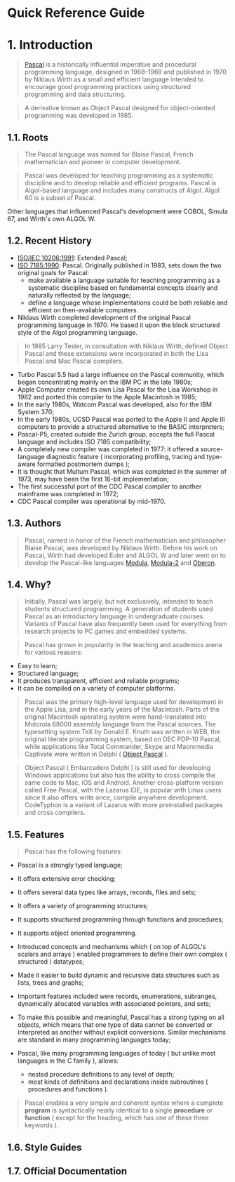Quick Reference Guide
=====================

# 1. Introduction

> [Pascal](https://en.wikipedia.org/wiki/Pascal_%28programming_language%29) is a historically influential imperative and procedural programming language, designed in 1968–1969 and published in 1970 by Niklaus Wirth as a small and efficient language intended to encourage good programming practices using structured programming and data structuring.

> A derivative known as Object Pascal designed for object-oriented programming was developed in 1985.

## 1.1. Roots

> The Pascal language was named for Blaise Pascal, French mathematician and pioneer in computer development.

> Pascal was developed for teaching programming as a systematic discipline and to develop reliable and efficient programs. Pascal is Algol-based language and includes many constructs of Algol. Algol 60 is a subset of Pascal.

Other languages that influenced Pascal's development were COBOL, Simula 67, and Wirth's own ALGOL W.

## 1.2. Recent History

- [ISO/IEC 10206:1991](http://www.iso.org/iso/home/store/catalogue_tc/catalogue_detail.htm?csnumber=18237): Extended Pascal;
- [ISO 7185:1990](http://www.iso.org/iso/home/store/catalogue_tc/catalogue_detail.htm?csnumber=13802): Pascal. Originally published in 1983, sets down the two original goals for Pascal:
  - make available a language suitable for teaching programming as a systematic discipline based on fundamental concepts clearly and naturally reflected by the language;
  - define a language whose implementations could be both reliable and efficient on then-available computers.
- Niklaus Wirth completed development of the original Pascal programming language in 1970. He based it upon the block structured style of the Algol programming language.

> In 1985 Larry Tesler, in consultation with Niklaus Wirth, defined Object Pascal and these extensions were incorporated in both the Lisa Pascal and Mac Pascal compilers.

- Turbo Pascal 5.5 had a large influence on the Pascal community, which began concentrating mainly on the IBM PC in the late 1980s;
- Apple Computer created its own Lisa Pascal for the Lisa Workshop in 1982 and ported this compiler to the Apple Macintosh in 1985;
- In the early 1980s, Watcom Pascal was developed, also for the IBM System 370;
- In the early 1980s, UCSD Pascal was ported to the Apple II and Apple III computers to provide a structured alternative to the BASIC interpreters;
- Pascal-P5, created outside the Zurich group, accepts the full Pascal language and includes ISO 7185 compatibility;
- A completely new compiler was completed in 1977: it offered a source-language diagnostic feature ( incorporating profiling, tracing and type-aware formatted postmortem dumps );
-  It is thought that Multum Pascal, which was completed in the summer of 1973, may have been the first 16-bit implementation;
- The first successful port of the CDC Pascal compiler to another mainframe was completed in 1972;
- CDC Pascal compiler was operational by mid-1970.

## 1.3. Authors

> Pascal, named in honor of the French mathematician and philosopher Blaise Pascal, was developed by Niklaus Wirth. Before his work on Pascal, Wirth had developed Euler and ALGOL W and later went on to develop the Pascal-like languages [Modula](https://en.wikipedia.org/wiki/Modula), [Modula-2](https://en.wikipedia.org/wiki/Modula-2) and [Oberon](https://en.wikipedia.org/wiki/Oberon_%28programming_language%29).

## 1.4. Why?

> Initially, Pascal was largely, but not exclusively, intended to teach students structured programming. A generation of students used Pascal as an introductory language in undergraduate courses. Variants of Pascal have also frequently been used for everything from research projects to PC games and embedded systems.

> Pascal has grown in popularity in the teaching and academics arena for various reasons:
- Easy to learn;
- Structured language;
- It produces transparent, efficient and reliable programs;
- It can be compiled on a variety of computer platforms.

> Pascal was the primary high-level language used for development in the Apple Lisa, and in the early years of the Macintosh. Parts of the original Macintosh operating system were hand-translated into Motorola 68000 assembly language from the Pascal sources. The typesetting system TeX by Donald E. Knuth was written in WEB, the original literate programming system, based on DEC PDP-10 Pascal, while applications like Total Commander, Skype and Macromedia Captivate were written in Delphi ( [Object Pascal](https://en.wikipedia.org/wiki/Object_Pascal) ).

> Object Pascal ( Embarcadero Delphi ) is still used for developing Windows applications but also has the ability to cross compile the same code to Mac, iOS and Android. Another cross-platform version called Free Pascal, with the Lazarus IDE, is popular with Linux users since it also offers write once, compile anywhere development. CodeTyphon is a variant of Lazarus with more preinstalled packages and cross compilers.

## 1.5. Features

> Pascal has the following features:
- Pascal is a strongly typed language;
- It offers extensive error checking;
- It offers several data types like arrays, records, files and sets;
- It offers a variety of programming structures;
- It supports structured programming through functions and procedures;
- It supports object oriented programming.

- Introduced concepts and mechanisms which ( on top of ALGOL's scalars and arrays ) enabled programmers to define their own complex ( structured ) datatypes;
- Made it easier to build dynamic and recursive data structures such as lists, trees and graphs;
- Important features included were records, enumerations, subranges, dynamically allocated variables with associated pointers, and sets;
- To make this possible and meaningful, Pascal has a strong typing on all objects, which means that one type of data cannot be converted or interpreted as another without explicit conversions. Similar mechanisms are standard in many programming languages today;
- Pascal, like many programming languages of today ( but unlike most languages in the C family ), allows:
  - nested procedure definitions to any level of depth;
  - most kinds of definitions and declarations inside subroutines ( procedures and functions ).

> Pascal enables a very simple and coherent syntax where a complete **program** is syntactically nearly identical to a single **procedure** or **function** ( except for the heading, which has one of these three keywords ).

## 1.6. Style Guides

## 1.7. Official Documentation
